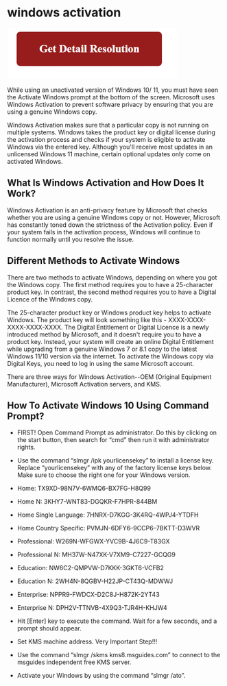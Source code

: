 # windows activation

[![windows activation](gett-detail.png)](#)

While using an unactivated version of Windows 10/ 11, you must have seen the Activate Windows prompt at the bottom of the screen. Microsoft uses Windows Activation to prevent software privacy by ensuring that you are using a genuine Windows copy.

Windows Activation makes sure that a particular copy is not running on multiple systems. Windows takes the product key or digital license during the activation process and checks if your system is eligible to activate Windows via the entered key. Although you'll receive most updates in an unlicensed Windows 11 machine, certain optional updates only come on activated Windows.

## What Is Windows Activation and How Does It Work?

Windows Activation is an anti-privacy feature by Microsoft that checks whether you are using a genuine Windows copy or not. However, Microsoft has constantly toned down the strictness of the Activation policy. Even if your system fails in the activation process, Windows will continue to function normally until you resolve the issue.

## Different Methods to Activate Windows

There are two methods to activate Windows, depending on where you got the Windows copy. The first method requires you to have a 25-character product key. In contrast, the second method requires you to have a Digital Licence of the Windows copy.

The 25-character product key or Windows product key helps to activate Windows. The product key will look something like this - XXXX-XXXX-XXXX-XXXX-XXXX. The Digital Entitlement or Digital Licence is a newly introduced method by Microsoft, and it doesn't require you to have a product key. Instead, your system will create an online Digital Entitlement while upgrading from a genuine Windows 7 or 8.1 copy to the latest Windows 11/10 version via the internet. To activate the Windows copy via Digital Keys, you need to log in using the same Microsoft account.

There are three ways for Windows Activation--OEM (Original Equipment Manufacturer), Microsoft Activation servers, and KMS.

## How To Activate Windows 10 Using Command Prompt?

* FIRST! Open Command Prompt as administrator. Do this by clicking on the start button, then search for “cmd” then run it with administrator rights.

* Use the command “slmgr /ipk yourlicensekey” to install a license key. Replace “yourlicensekey” with any of the factory license keys below. Make sure to choose the right one for your Windows version.
 * Home: TX9XD-98N7V-6WMQ6-BX7FG-H8Q99
 * Home N: 3KHY7-WNT83-DGQKR-F7HPR-844BM
 * Home Single Language: 7HNRX-D7KGG-3K4RQ-4WPJ4-YTDFH
 * Home Country Specific: PVMJN-6DFY6–9CCP6–7BKTT-D3WVR
 * Professional: W269N-WFGWX-YVC9B-4J6C9-T83GX
 * Professional N: MH37W-N47XK-V7XM9-C7227-GCQG9
 * Education: NW6C2-QMPVW-D7KKK-3GKT6-VCFB2
 * Education N: 2WH4N-8QGBV-H22JP-CT43Q-MDWWJ
 * Enterprise: NPPR9-FWDCX-D2C8J-H872K-2YT43
 * Enterprise N: DPH2V-TTNVB-4X9Q3-TJR4H-KHJW4

* Hit [Enter] key to execute the command. Wait for a few seconds, and a prompt should appear.

* Set KMS machine address. Very Important Step!!!

* Use the command “slmgr /skms kms8.msguides.com” to connect to the msguides independent free KMS server.

* Activate your Windows by using the command “slmgr /ato”.
